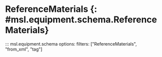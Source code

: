 # ReferenceMaterials {: #msl.equipment.schema.ReferenceMaterials}
::: msl.equipment.schema
    options:
        filters: ["ReferenceMaterials", "from_xml", "tag"]
